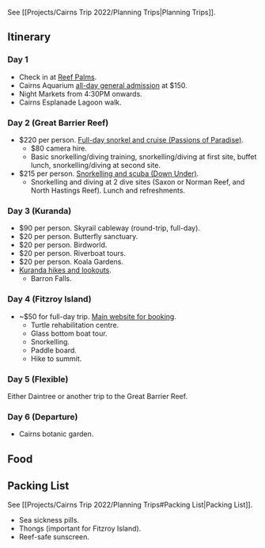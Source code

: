 
See [[Projects/Cairns Trip 2022/Planning Trips|Planning Trips]].

## Itinerary
### Day 1
- Check in at [Reef Palms](https://www.booking.com/hotel/au/reef-palms.en-gb.html?aid=356980&label=gog235jc-1FCAMoD0IGY2Fpcm5zSDNYA2gPiAEBmAEJuAEZyAEM2AEB6AEB-AEMiAIBqAIDuALKmJCZBsACAdICJDMwMzY5MzkzLTY3YWMtNGNjMy1iYzg2LTJiMzkwOWU5M2VmYtgCBuACAQ&sid=650b067686648c20ce8198bbd2218209&atlas_src=hp_iw_btn&checkin=2022-10-21&checkout=2022-10-26&dist=0&group_adults=3&group_children=0&no_rooms=1&sb_price_type=total&srepoch=1663307756&srpvid=32eb28ac4ecc01d6&type=total&req_children=0&req_adults=3&hp_refreshed_with_new_dates=1&activeTab=main#map_closed).
- Cairns Aquarium [all-day general admission](https://www.cairnsaquarium.com.au/general-admission/) at $150.
- Night Markets from 4:30PM onwards.
- Cairns Esplanade Lagoon walk.

### Day 2 (Great Barrier Reef)
- $220 per person. [Full-day snorkel and cruise (Passions of Paradise)](https://www.tripadvisor.com.au/AttractionProductReview-g255069-d11465161-Passions_of_Paradise_Great_Barrier_Reef_Snorkel_and_Dive_Cruise_from_Cairns_by_Lux.html).
    - $80 camera hire.
    - Basic snorkelling/diving training, snorkelling/diving at first site, buffet lunch, snorkelling/diving at second site.
- $215 per person. [Snorkelling and scuba (Down Under)](https://www.tripadvisor.com.au/AttractionProductReview-g255069-d11448699-Great_Barrier_Reef_Snorkeling_and_Diving_Cruise_from_Cairns-Cairns_Cairns_Region_Q.html). 
    - Snorkelling and diving at 2 dive sites (Saxon or Norman Reef, and North Hastings Reef). Lunch and refreshments.

### Day 3 (Kuranda)
- $90 per person. Skyrail cableway (round-trip, full-day).
- $20 per person. Butterfly sanctuary.
- $20 per person. Birdworld.
- $20 per person. Riverboat tours.
- $20 per person. Koala Gardens.
- [Kuranda hikes and lookouts](https://www.kuranda.org/see-do/walking-tracks-trails).
    - Barron Falls.

### Day 4 (Fitzroy Island)
- ~$50 for full-day trip. [Main website for booking](https://www.tripadvisor.com.au/AttractionProductReview-g255069-d11452301-Fitzroy_Island_Day_Trip_from_Cairns-Cairns_Cairns_Region_Queensland.html).
    - Turtle rehabilitation centre.
    - Glass bottom boat tour.
    - Snorkelling.
    - Paddle board.
    - Hike to summit.

### Day 5 (Flexible)
Either Daintree or another trip to the Great Barrier Reef.

### Day 6 (Departure)
- Cairns botanic garden.

## Food

## Packing List
See [[Projects/Cairns Trip 2022/Planning Trips#Packing List|Packing List]].
- Sea sickness pills.
- Thongs (important for Fitzroy Island).
- Reef-safe sunscreen.
